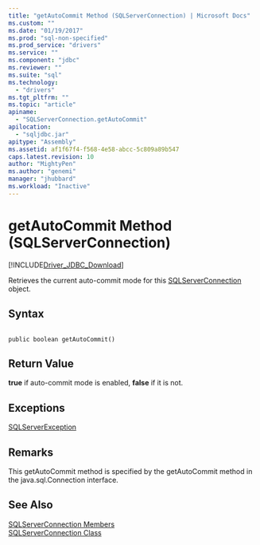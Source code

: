 ```yaml
---
title: "getAutoCommit Method (SQLServerConnection) | Microsoft Docs"
ms.custom: ""
ms.date: "01/19/2017"
ms.prod: "sql-non-specified"
ms.prod_service: "drivers"
ms.service: ""
ms.component: "jdbc"
ms.reviewer: ""
ms.suite: "sql"
ms.technology: 
  - "drivers"
ms.tgt_pltfrm: ""
ms.topic: "article"
apiname: 
  - "SQLServerConnection.getAutoCommit"
apilocation: 
  - "sqljdbc.jar"
apitype: "Assembly"
ms.assetid: af1f67f4-f568-4e58-abcc-5c809a89b547
caps.latest.revision: 10
author: "MightyPen"
ms.author: "genemi"
manager: "jhubbard"
ms.workload: "Inactive"
---
```

# getAutoCommit Method (SQLServerConnection)
[!INCLUDE[Driver_JDBC_Download](../../../includes/driver_jdbc_download.md)]

  Retrieves the current auto-commit mode for this [SQLServerConnection](../../../connect/jdbc/reference/sqlserverconnection-class.md) object.  
  
## Syntax  
  
```  
  
public boolean getAutoCommit()  
```  
  
## Return Value  
 **true** if auto-commit mode is enabled, **false** if it is not.  
  
## Exceptions  
 [SQLServerException](../../../connect/jdbc/reference/sqlserverexception-class.md)  
  
## Remarks  
 This getAutoCommit method is specified by the getAutoCommit method in the java.sql.Connection interface.  
  
## See Also  
 [SQLServerConnection Members](../../../connect/jdbc/reference/sqlserverconnection-members.md)   
 [SQLServerConnection Class](../../../connect/jdbc/reference/sqlserverconnection-class.md)  
  
  
